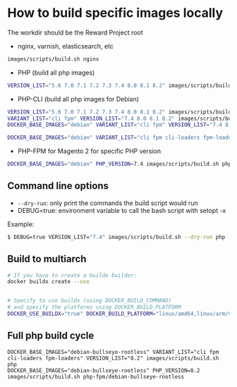 # How to build specific images locally

The workdir should be the Reward Project root

* nginx, varnish, elasticsearch, etc

``` bash
images/scripts/build.sh nginx
```

* PHP (build all php images)

``` bash
VERSION_LIST="5.6 7.0 7.1 7.2 7.3 7.4 8.0 8.1 8.2" images/scripts/build.sh php
```

* PHP-CLI (build all php images for Debian)

``` bash
VERSION_LIST="5.6 7.0 7.1 7.2 7.3 7.4 8.0 8.1 8.2" images/scripts/build.sh php
VARIANT_LIST="cli fpm" VERSION_LIST="7.4 8.0 8.1 8.2" images/scripts/build.sh php
DOCKER_BASE_IMAGES="debian" VARIANT_LIST="cli fpm" VERSION_LIST="7.4 8.0 8.1 8.2" images/scripts/build.sh php

DOCKER_BASE_IMAGES="debian" VARIANT_LIST="cli fpm cli-loaders fpm-loaders" VERSION_LIST="7.4" images/scripts/build.sh php
```

* PHP-FPM for Magento 2 for specific PHP version

``` bash
DOCKER_BASE_IMAGES="debian" PHP_VERSION=7.4 images/scripts/build.sh php-fpm/debian/magento2
```

## Command line options

* `--dry-run`: only print the commands the build script would run
* DEBUG=true: environment variable to call the bash script with setopt -x

Example:

``` bash
$ DEBUG=true VERSION_LIST="7.4" images/scripts/build.sh --dry-run php
```

## Build to multiarch

``` bash
# If you have to create a buildx builder:
docker buildx create --use


# Specify to use buildx (using DOCKER_BUILD_COMMAND)
# and specify the platforms using DOCKER_BUILD_PLATFORM 
DOCKER_USE_BUILDX="true" DOCKER_BUILD_PLATFORM="linux/amd64,linux/arm/v7,linux/arm64" images/scripts/build.sh rabbitmq
```

## Full php build cycle

```
DOCKER_BASE_IMAGES="debian-bullseye-rootless" VARIANT_LIST="cli fpm cli-loaders fpm-loaders" VERSION_LIST="8.2" images/scripts/build.sh php
DOCKER_BASE_IMAGES="debian-bullseye-rootless" PHP_VERSION=8.2 images/scripts/build.sh php-fpm/debian-bullseye-rootless

```
